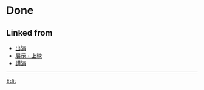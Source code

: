 # Done

## Linked from

* [出演](出演.md)
* [展示・上映](展示・上映.md)
* [講演](講演.md)


----
[Edit](https://github.com/vitroid/vitroid.github.io/edit/master/MD/Done.md)
